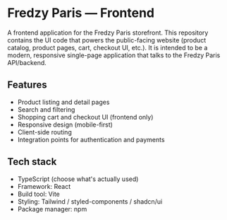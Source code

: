 # Fredzy Paris — Frontend

A frontend application for the Fredzy Paris storefront. This repository contains the UI code that powers the public-facing website (product catalog, product pages, cart, checkout UI, etc.). It is intended to be a modern, responsive single-page application that talks to the Fredzy Paris API/backend.

## Features
- Product listing and detail pages
- Search and filtering
- Shopping cart and checkout UI (frontend only)
- Responsive design (mobile-first)
- Client-side routing
- Integration points for authentication and payments

## Tech stack
- TypeScript (choose what's actually used)
- Framework: React 
- Build tool: Vite 
- Styling: Tailwind / styled-components / shadcn/ui 
- Package manager: npm 
